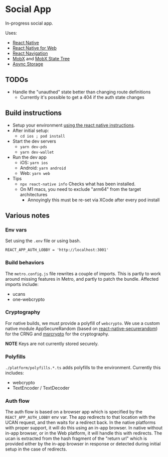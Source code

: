 # Social App

In-progress social app.

Uses:

- [React Native](https://reactnative.dev)
- [React Native for Web](https://necolas.github.io/react-native-web/)
- [React Navigation](https://reactnative.dev/docs/navigation#react-navigation)
- [MobX](https://mobx.js.org/README.html) and [MobX State Tree](https://mobx-state-tree.js.org/)
- [Async Storage](https://github.com/react-native-async-storage/async-storage)

## TODOs

- Handle the "unauthed" state better than changing route definitions
  - Currently it's possible to get a 404 if the auth state changes

## Build instructions

- Setup your environment [using the react native instructions](https://reactnative.dev/docs/environment-setup).
- After initial setup:
  - `cd ios ; pod install`
- Start the dev servers
  - `yarn dev-pds`
  - `yarn dev-wallet`
- Run the dev app
  - iOS: `yarn ios`
  - Android: `yarn android`
  - Web: `yarn web`
- Tips
  - `npx react-native info` Checks what has been installed.
  - On M1 macs, you need to exclude "arm64" from the target architectures
    - Annoyingly this must be re-set via XCode after every pod install

## Various notes

### Env vars

Set using the `.env` file or using bash.

```
REACT_APP_AUTH_LOBBY = 'http://localhost:3001'
```

### Build behaviors

The `metro.config.js` file rewrites a couple of imports. This is partly to work around missing features in Metro, and partly to patch the bundle. Affected imports include:

- ucans
- one-webcrypto

### Cryptography

For native builds, we must provide a polyfill of `webcrypto`. We use a custom native module AppSecureRandom (based on [react-native-securerandom](https://github.com/robhogan/react-native-securerandom)) for the CRNG and [msrcrypto](https://github.com/kevlened/msrCrypto) for the cryptography.

**NOTE** Keys are not currently stored securely.

### Polyfills

`./platform/polyfills.*.ts` adds polyfills to the environment. Currently this includes:

- webcrypto
- TextEncoder / TextDecoder

### Auth flow

The auth flow is based on a browser app which is specified by the `REACT_APP_AUTH_LOBBY` env var. The app redirects to that location with the UCAN request, and then waits for a redirect back. In the native platforms with proper support, it will do this using an in-app browser. In native without in-app browser, or in the Web platform, it will handle this with redirects. The ucan is extracted from the hash fragment of the "return url" which is provided either by the in-app browser in response or detected during initial setup in the case of redirects.